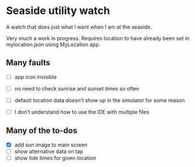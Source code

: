 # Seaside utility watch

A watch that does just what I want when I am at the seaside.

Very much a work in progress. Requires location to have already been set in mylocation.json using MyLocation app.

## Many faults

- [ ] app icon invisible 
- [ ] no need to check sunrise and sunset times so often
- [ ] default location data doesn't show up in the simulator for some reason
- [ ] I don't understand how to use the IDE with multiple files


## Many of the to-dos

- [x] add sun image to main screen
- [ ] show alternative data on tap 
- [ ] show tide times for given location
